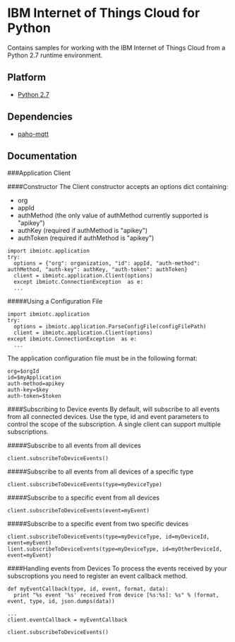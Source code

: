 IBM Internet of Things Cloud for Python
=======================================

Contains samples for working with the IBM Internet of Things Cloud from a Python 2.7 runtime environment.

Platform
--------
* [Python 2.7](https://www.python.org/download/releases/2.7)

Dependencies
------------
* [paho-mqtt](http://git.eclipse.org/c/paho/org.eclipse.paho.mqtt.python.git/)


Documentation
-------------

###Application Client


####Constructor
The Client constructor accepts an options dict containing:
 * org
 * appId
 * authMethod (the only value of authMethod currently supported is "apikey")
 * authKey (required if authMethod is "apikey")
 * authToken (required if authMethod is "apikey")

```
import ibmiotc.application
try:
  options = {"org": organization, "id": appId, "auth-method": authMethod, "auth-key": authKey, "auth-token": authToken}
  client = ibmiotc.application.Client(options)
  except ibmiotc.ConnectionException  as e:
  ...
```

#####Using a Configuration File
```
import ibmiotc.application
try:
  options = ibmiotc.application.ParseConfigFile(configFilePath)
  client = ibmiotc.application.Client(options)
except ibmiotc.ConnectionException  as e:
  ...
```

The application configuration file must be in the following format:
```
org=$orgId
id=$myApplication
auth-method=apikey
auth-key=$key
auth-token=$token
```

####Subscribing to Device events
By default, will subscribe to all events from all connected devices.
Use the type, id and event parameters to control the scope of the subscription.  A single client can support multiple subscriptions.

#####Subscribe to all events from all devices
```
client.subscribeToDeviceEvents()
```

#####Subscribe to all events from all devices of a specific type
```
client.subscribeToDeviceEvents(type=myDeviceType)
```

#####Subscribe to a specific event from all devices
```
client.subscribeToDeviceEvents(event=myEvent)
```

#####Subscribe to a specific event from two specific devices
```
client.subscribeToDeviceEvents(type=myDeviceType, id=myDeviceId, event=myEvent)
lient.subscribeToDeviceEvents(type=myDeviceType, id=myOtherDeviceId, event=myEvent)
```

####Handling events from Devices
To process the events received by your subscroptions you need to register an event callback method.
```
def myEventCallback(type, id, event, format, data):
  print "%s event '%s' received from device [%s:%s]: %s" % (format, event, type, id, json.dumps(data))

...
client.eventCallback = myEventCallback

client.subscribeToDeviceEvents()
```
